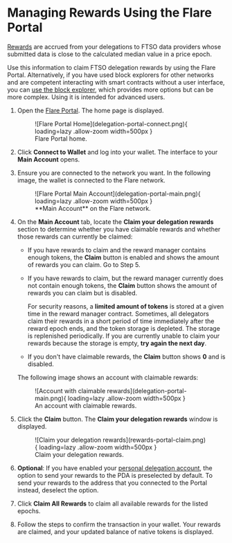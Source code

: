 # Managing Rewards Using the Flare Portal

[Rewards](../../tech/ftso.md#rewards) are accrued from your delegations to FTSO data providers whose submitted data is close to the calculated median value in a price epoch.

Use this information to claim FTSO delegation rewards by using the Flare Portal. Alternatively, if you have used block explorers for other networks and are competent interacting with smart contracts without a user interface, you can [use the block explorer](../block-explorers/managing-rewards.md), which provides more options but can be more complex. Using it is intended for advanced users.

1. Open the [Flare Portal](https://portal.flare.network). The home page is displayed.

    <figure markdown>
    ![Flare Portal Home](delegation-portal-connect.png){ loading=lazy .allow-zoom width=500px }
    <figcaption>Flare Portal home.</figcaption>
    </figure>

2. Click **Connect to Wallet** and log into your wallet. The interface to your **Main Account** opens.
3. Ensure you are connected to the network you want. In the following image, the wallet is connected to the Flare network.

    <figure markdown>
    ![Flare Portal Main Account](delegation-portal-main.png){ loading=lazy .allow-zoom width=500px }
    <figcaption>**Main Account** on the Flare network.</figcaption>
    </figure>

4. On the **Main Account** tab, locate the **Claim your delegation rewards** section to determine whether you have claimable rewards and whether those rewards can currently be claimed:

    * If you have rewards to claim and the reward manager contains enough tokens, the **Claim** button is enabled and shows the amount of rewards you can claim. Go to Step 5.
    * If you have rewards to claim, but the reward manager currently does not contain enough tokens, the **Claim** button shows the amount of rewards you can claim but is disabled.

        For security reasons, a **limited amount of tokens** is stored at a given time in the reward manager contract.
        Sometimes, all delegators claim their rewards in a short period of time immediately after the reward epoch ends, and the token storage is depleted.
        The storage is replenished periodically.
        If you are currently unable to claim your rewards because the storage is empty, **try again the next day**.

    * If you don't have claimable rewards, the **Claim** button shows **0** and is disabled.

    The following image shows an account with claimable rewards:

    <figure markdown>
    ![Account with claimable rewards](delegation-portal-main.png){ loading=lazy .allow-zoom width=500px }
    <figcaption>An account with claimable rewards.</figcaption>
    </figure>

5. Click the **Claim** button. The **Claim your delegation rewards** window is displayed.

    <figure markdown>
    ![Claim your delegation rewards](rewards-portal-claim.png){ loading=lazy .allow-zoom width=500px }
    <figcaption>Claim your delegation rewards.</figcaption>
    </figure>

6. **Optional**: If you have enabled your [personal delegation account](../../tech/personal-delegation-account.md), the option to send your rewards to the PDA is preselected by default.
    To send your rewards to the address that you connected to the Portal instead, deselect the option.
7. Click **Claim All Rewards** to claim all available rewards for the listed epochs.
8. Follow the steps to confirm the transaction in your wallet. Your rewards are claimed, and your updated balance of native tokens is displayed.
